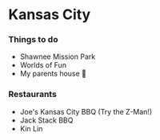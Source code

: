 # Kansas City

### Things to do
- Shawnee Mission Park
- Worlds of Fun
- My parents house :hamburger:

### Restaurants 
- Joe's Kansas City BBQ (Try the Z-Man!)
- Jack Stack BBQ 
- Kin Lin 
